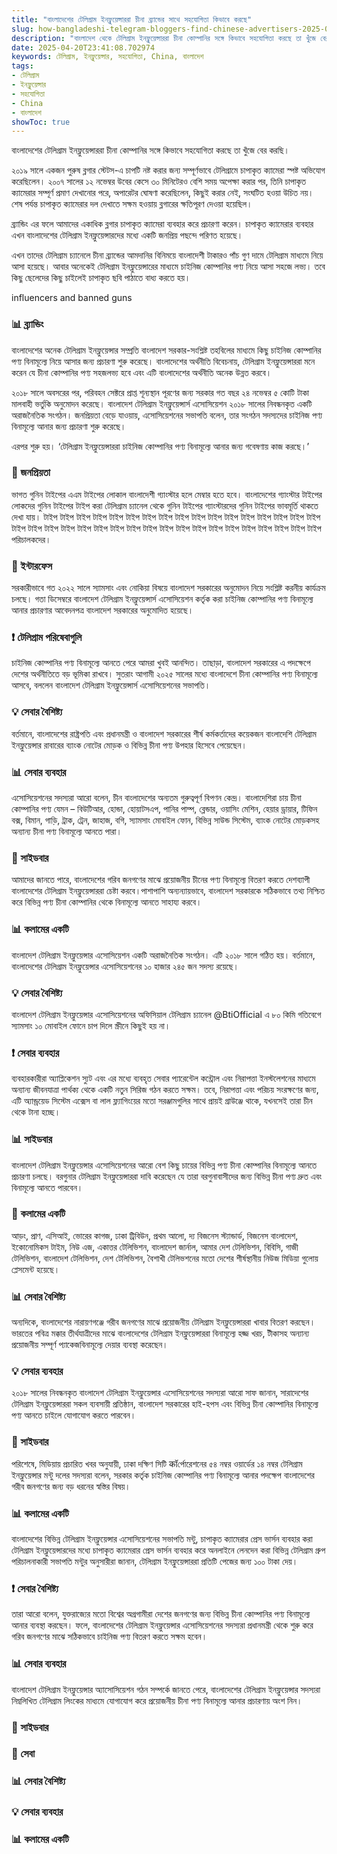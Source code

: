 ```yaml
---
title: "বাংলাদেশের টেলিগ্রাম ইনফ্লুয়েন্সাররা চীনা ব্র্যান্ডের সাথে সহযোগিতা কিভাবে করছে"
slug: how-bangladeshi-telegram-bloggers-find-chinese-advertisers-2025-04-20
description: "বাংলাদেশ থেকে টেলিগ্রাম ইনফ্লুয়েন্সাররা চীনা কোম্পানির সঙ্গে কিভাবে সহযোগিতা করছে তা খুঁজে বের করছি।"
date: 2025-04-20T23:41:08.702974
keywords: টেলিগ্রাম, ইনফ্লুয়েন্সার, সহযোগিতা, China, বাংলাদেশ
tags:
- টেলিগ্রাম
- ইনফ্লুয়েন্সার
- সহযোগিতা
- China
- বাংলাদেশ
showToc: true
---
```


বাংলাদেশের টেলিগ্রাম ইনফ্লুয়েন্সাররা চীনা কোম্পানির সঙ্গে কিভাবে সহযোগিতা করছে তা খুঁজে বের করছি।

২০১৯ সালে একজন পুরুষ ব্লগার স্টেটস-এ চাপটি নষ্ট করার জন্য সম্পূর্ণভাবে টেলিগ্রামে চাপাকৃত ক্যামেরা স্পষ্ট অভিযোগ করেছিলেন। ২০০৭ সালের ১২ নভেম্বর উবের কেসে ৩০ মিনিটেরও বেশি সময় অপেক্ষা করার পর, তিনি চাপাকৃত ক্যামেরার সম্পূর্ণ প্রমাণ দেখানোর পরে, অপারেটর ঘোষণা করেছিলেন, কিছুই করার নেই, সংঘটিত হওয়া উচিত নয়। শেষ পর্যন্ত চাপাকৃত ক্যামেরার দল দেখাতে সক্ষম হওয়ায় ব্লগারের ক্ষতিপূরণ দেওয়া হয়েছিল।

ব্র্যান্ডিং এর ফলে আমাদের একাধিক ব্লগার চাপাকৃত ক্যামেরা ব্যবহার করে প্রচারণা করেন। চাপাকৃত ক্যামেরার ব্যবহার এখন বাংলাদেশের টেলিগ্রাম ইনফ্লুয়েন্সারদের মধ্যে একটি জনপ্রিয় পছন্দে পরিণত হয়েছে। 

এখন তাদের টেলিগ্রাম চ্যানেলে চীনা ব্র্যান্ডের আমদানির বিনিময়ে বাংলাদেশী টাকারও পাঁচ গুণ দামে টেলিগ্রাম মাধ্যমে নিয়ে আসা হয়েছে। আবার অনেকেই টেলিগ্রাম ইনফ্লুয়েন্সারের মাধ্যমে চাইনিজ কোম্পানির পণ্য নিয়ে আসা সহজে লভ্য। তবে কিছু ছেলেদের কিছু চাইলেই চাপাকৃত ছবি পাঠাতে বাধ্য করতে হয়।

influencers and banned guns

### 📊 ব্র্যান্ডিং




বাংলাদেশের অনেক টেলিগ্রাম ইনফ্লুয়েন্সার সম্প্রতি বাংলাদেশ সরকার-সংশ্লিষ্ট তহবিলের মাধ্যমে কিছু চাইনিজ কোম্পানির পণ্য বিনামূল্যে নিয়ে আসার জন্য প্রচারণা শুরু করেছে। বাংলাদেশের অর্থনীতি বিবেচনায়, টেলিগ্রাম ইনফ্লুয়েন্সাররা মনে করেন যে চীনা কোম্পানির পণ্য সহজলভ্য হবে এবং এটি বাংলাদেশের অর্থনীতি অনেক উন্নত করবে।

২০১৮ সালে অবসরের পর, পরিবহন সেক্টরে প্রাপ্ত শূন্যস্থান পূরণের জন্য সরকার গত বছর ২৪ নভেম্বর ৫ কোটি টাকা মালবাহী ভর্তুকি অনুমোদন করেছে। বাংলাদেশ টেলিগ্রাম ইনফ্লুয়েন্সার্স এসোসিয়েশন ২০১৮ সালের নিবন্ধনকৃত একটি অরাজনৈতিক সংগঠন। জনপ্রিয়তা বেড়ে যাওয়ায়, এসোসিয়েশনের সভাপতি বলেন, তার সংগঠন সদস্যদের চাইনিজ পণ্য বিনামূল্যে আনার জন্য প্রচারণা শুরু করেছে।

এরপর শুরু হয়। 
‘টেলিগ্রাম ইনফ্লুয়েন্সাররা চাইনিজ কোম্পানির পণ্য বিনামূল্যে আনার জন্য গবেষণায় কাজ করছে।’ 


### 📢 জনপ্রিয়তা


ভাগত গুনিন টাইপের এএম টাইপের লোকাল বাংলাদেশী গ্যাংস্টার হলে মেম্বার হতে হবে। বাংলাদেশের গ্যাংস্টার টাইপের লোকদের গুনিন টাইপের টাইপ করা টেলিগ্রাম চ্যানেল থেকে গুনিন টাইপের গ্যাংস্টারদের গুনিন টাইপের ভাবমূর্তি থাকতে দেখা যায়। টাইপ টাইপ টাইপ টাইপ টাইপ টাইপ টাইপ টাইপ টাইপ টাইপ টাইপ টাইপ টাইপ টাইপ টাইপ টাইপ টাইপ টাইপ টাইপ টাইপ টাইপ টাইপ টাইপ টাইপ টাইপ টাইপ টাইপ টাইপ টাইপ টাইপ টাইপ টাইপ টাইপ টাইপ টাইপ টাইপ পরিচালকদের। 


### 📝 ইন্টারফেস



সরকারীভাবে গত ২০২২ সালে স্যামসাং এবং নোকিয়া বিষয়ে বাংলাদেশ সরকারের অনুমোদন নিয়ে সংশ্লিষ্ট করনীয় কার্যক্রম চলছে। গতা ডিসেম্বরে বাংলাদেশ টেলিগ্রাম ইনফ্লুয়েন্সার্স এসোসিয়েশন কর্তৃক করা চাইনিজ কোম্পানির পণ্য বিনামূল্যে আনার প্রচারণার আবেদনপত্র বাংলাদেশ সরকারের অনুমোদিত হয়েছে।

### ❗ টেলিগ্রাম পরিষেবাগুলি



চাইনিজ কোম্পানির পণ্য বিনামূল্যে আনতে পেরে আমরা খুবই আনন্দিত। তাছাড়া, বাংলাদেশ সরকারের এ পদক্ষেপে দেশের অর্থনীতিতে বড় ভূমিকা রাখবে। সুতরাং আগামী ২০২৫ সালের মধ্যে বাংলাদেশে চীনা কোম্পানির পণ্য বিনামূল্যে আসবে, বললেন বাংলাদেশ টেলিগ্রাম ইনফ্লুয়েন্সার্স এসোসিয়েশনের সভাপতি।

### 💡 সেবার বৈশিষ্ট্য



বর্তমানে, বাংলাদেশের রাষ্ট্রপতি এবং প্রধানমন্ত্রী ও বাংলাদেশ সরকারের শীর্ষ কর্মকর্তাদের কয়েকজন বাংলাদেশি টেলিগ্রাম ইনফ্লুয়েন্সার রাবারের ব্যাংক নোটের মোড়ক ও বিভিন্ন চীনা পণ্য উপহার হিসেবে পেয়েছেন। 

### 📊 সেবার ব্যবহার




এসোসিয়েশনের সদস্যরা আরো বলেন, চীন বাংলাদেশের অন্যতম গুরুত্বপূর্ণ বিপণন কেন্দ্র। বাংলাদেশিরা চায় চীনা কোম্পানির পণ্য যেমন – বিউটিআর, হোন্ডা, হোয়াটসএপ, পানির পাম্প, ব্লেন্ডার, ওয়াসিং মেশিন, হেয়ার ড্রায়ার, টিফিন বক্স, বিমান, গাড়ি, ট্রাক, ট্রেন, জাহাজ, বগি, স্যামসাং মোবাইল ফোন, বিভিন্ন সাউন্ড সিস্টেম, ব্যাংক নোটের মোড়কসহ অন্যান্য চীনা পণ্য বিনামূল্যে আনতে পারা।


### 📢 সাইডবার



আমাদের জানতে পারে, বাংলাদেশের গরিব জনগণের মাঝে প্রয়োজনীয় চীনের পণ্য বিনামূল্যে বিতরণ করতে দেশব্যাপী বাংলাদেশের টেলিগ্রাম ইনফ্লুয়েন্সাররা চেষ্টা করবে।পাশাপাশি অন্যন্যায়ভাবে, বাংলাদেশ সরকারকে সঠিকভাবে তথ্য নিশ্চিত করে বিভিন্ন পণ্য চীনা কোম্পানির থেকে বিনামূল্যে আনতে সাহায্য করবে। 

### 📊 কলামের একটি



বাংলাদেশ টেলিগ্রাম ইনফ্লুয়েন্সার এসোসিয়েশন একটি অরাজনৈতিক সংগঠন। এটি ২০১৮ সালে গঠিত হয়। বর্তমানে, বাংলাদেশের টেলিগ্রাম ইনফ্লুয়েন্সার এসোসিয়েশনের ১০ হাজার ২৪৫ জন সদস্য রয়েছে।


### 💡 সেবার বৈশিষ্ট্য



বাংলাদেশ টেলিগ্রাম ইনফ্লুয়েন্সার এসোসিয়েশনের অফিসিয়াল টেলিগ্রাম চ্যানেল @BtiOfficial এ ৮০ কিমি গতিবেগে স্যামসাং ১০ মোবাইল ফোনে চাপ দিলে স্ক্রীনে কিছুই হয় না।


### ❗ সেবার ব্যবহার




ব্যবহারকারীরা অ্যাপ্লিকেশন স্যুট এবং এর মধ্যে ব্যবহৃত সেবার প্যারেন্টেল কন্ট্রোল এবং নিরাপত্তা ইনস্টলেশনের মাধ্যমে অন্যান্য জীবনযাত্রা পার্থক্য থেকে একটি নতুন সিরিজ গঠন করতে সক্ষম। তবে, নিরাপত্তা এবং পরিচয় সংরক্ষণের জন্য, এটি অ্যান্ড্রয়েড সিস্টেম এক্সেস বা লাল ফ্ল্যাগিংয়ের মতো সরঞ্জামগুলির সাথে প্রায়ই গ্রাউঞ্জে থাকে, যখনসেই তারা চীন থেকে টানা হচ্ছে।

### 📊 সাইডবার



বাংলাদেশ টেলিগ্রাম ইনফ্লুয়েন্সার এসোসিয়েশনের আরো বেশ কিছু চায়ের বিভিন্ন পণ্য চীনা কোম্পানির বিনামূল্যে আনতে প্রচারণা চলছে। 
বরগুনার টেলিগ্রাম ইনফ্লুয়েন্সাররা দাবি করেছেন যে তারা বরগুনাবাসীদের জন্য বিভিন্ন চীনা পণ্য দ্রুত এবং বিনামূল্যে আনতে পারবেন। 

### 📢 কলামের একটি

আড়ং, প্রাণ, এসিআই, ভোরের কাগজ, ঢাকা ট্রিবিউন, প্রথম আলো, দ্য বিজনেস স্ট্যান্ডার্ড, বিজনেস বাংলাদেশ, ইকোনোমিকস টাইম, নিউ এজ, একাত্তর টেলিভিশন, বাংলাদেশ জার্নাল, আমার দেশ টেলিভিশন, বিবিসি, গাজী টেলিভিশন, বাংলাদেশ টেলিভিশন, দেশ টেলিভিশন, বৈশাখী টেলিভশনের মতো দেশের শীর্ষস্থানীয় নিউজ মিডিয়া গুলোয় প্লেসমেন্ট হয়েছে।


### 📊 সেবার বৈশিষ্ট্য



অন্যদিকে, বাংলাদেশের নারায়ণগঞ্জে গরীব জনগণের মাঝে প্রয়োজনীয় টেলিগ্রাম ইনফ্লুয়েন্সাররা খাবার বিতরণ করছেন। 
ভারতের পবিত্র মক্কার তীর্থযাত্রীদের মাঝে বাংলাদেশের টেলিগ্রাম ইনফ্লুয়েন্সাররা বিনামূল্যে হজ্জ খরচ, টীকাসহ অন্যান্য প্রয়োজনীয় সম্পূর্ণ প্যাকেজবিনামূল্যে দেয়ার ব্যবস্থা করেছেন। 


### 💡 সেবার ব্যবহার




২০১৮ সালের নিবন্ধনকৃত বাংলাদেশ টেলিগ্রাম ইনফ্লুয়েন্সার এসোসিয়েশনের সদস্যরা আরো সাফ জানান, সারাদেশের টেলিগ্রাম ইনফ্লুয়েন্সাররা সকল ব্যবসায়ী প্রতিষ্ঠান, বাংলাদেশ সরকারের হাই-হপস এবং বিভিন্ন চীনা কোম্পানির বিনামূল্যে পণ্য আনতে চাইলে যোগাযোগ করতে পারবেন।



### 📢 সাইডবার



পরিশেষে, মিডিয়ায় প্রচারিত খবর অনুযায়ী, ঢাকা দক্ষিণ সিটি कॉর্পোরেশনের ৫৪ নম্বর ওয়ার্ডের ১৪ নম্বর টেলিগ্রাম ইনফ্লুয়েন্সার মন্টু দলের সদস্যরা বলেন, সরকার কর্তৃক চাইনিজ কোম্পানির পণ্য বিনামূল্যে আনার পদক্ষেপ বাংলাদেশের গরীব জনগণের জন্য বড় ধরনের স্বস্তির বিষয়। 


### 📊 কলামের একটি



বাংলাদেশের বিভিন্ন টেলিগ্রাম ইনফ্লুয়েন্সার এসোসিয়েশনের সভাপতি মন্টু, চাপাকৃত ক্যামেরার প্রেস ভার্সন ব্যবহার করা টেলিগ্রাম ইনফ্লুয়েন্সারদের মধ্যে চাপাকৃত ক্যামেরার প্রেস ভার্সন ব্যবহার করে অনলাইনে লেনদেন করা বিভিন্ন টেলিগ্রাম গ্রুপ পরিচালনাকারী সভাপতি মন্টুর অনুসারীরা জানান, টেলিগ্রাম ইনফ্লুয়েন্সাররা প্রতিটি পেজের জন্য ১০০ টাকা দেয়। 


### ❗ সেবার বৈশিষ্ট্য



তারা আরো বলেন, যুক্তরাজ্যের মতো বিশ্বের অগ্রগামীরা দেশের জনগণের জন্য বিভিন্ন চীনা কোম্পানির পণ্য বিনামূল্যে আনার ব্যবস্থা করছেন। 
ফলে, বাংলাদেশের টেলিগ্রাম ইনফ্লুয়েন্সার এসোসিয়েশনের সদস্যরা প্রধানমন্ত্রী থেকে শুরু করে গরিব জনগণের মাঝে সঠিকভাবে চাইনিজ পণ্য বিতরণ করতে সক্ষম হবেন। 



### 📊 সেবার ব্যবহার



বাংলাদেশ টেলিগ্রাম ইনফ্লুয়েন্সার অ্যাসোসিয়েশন গঠন সম্পর্কে জানতে পেরে, বাংলাদেশের টেলিগ্রাম ইনফ্লুয়েন্সার সদস্যরা নিম্নলিখিত টেলিগ্রাম লিংকের মাধ্যমে যোগাযোগ করে প্রয়োজনীয় চীনা পণ্য বিনামূল্যে আনার প্রচারণায় অংশ নিন।

### 📢 সাইডবার



### 📢 সেবা



### 📊 সেবার বৈশিষ্ট্য



### 💡 সেবার ব্যবহার



### 📊 কলামের একটি